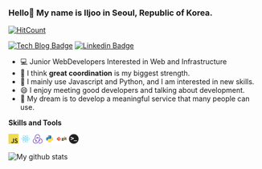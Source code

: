 ### Hello👋 My name is Iljoo in Seoul, Republic of Korea.<br/>
[![HitCount](http://hits.dwyl.com/mooniljoo/https://githubcom/mooniljoo/Python_Data_Structure.svg)](http://hits.dwyl.com/mooniljoo/https://githubcom/mooniljoo/Python_Data_Structure)
<!--
**mooniljoo/mooniljoo** is a ✨ _special_ ✨ repository because its `README.md` (this file) appears on your GitHub profile.

Here are some ideas to get you started:

- 🌱 I’m currently learning ...
- 👯 I’m looking to collaborate on ...
- 🤔 I’m looking for help with ...
- 💬 Ask me about ...
- 📫 How to reach me: ...
- 😄 Pronouns: ...
- ⚡ Fun fact: ...
-->


[![Tech Blog Badge](http://img.shields.io/badge/-Tech%20blog-000000?style=flat-square&logo=github&link=https://mooniljoo.github.io/)](https://mooniljoo.github.io/) [![Linkedin Badge](https://img.shields.io/badge/-LinkedIn-blue?style=flat-square&logo=Linkedin&logoColor=white&link=https://www.linkedin.com/in/minsu-kim-336289160/)](https://www.linkedin.com/in/oneweek/)

- 💻 Junior WebDevelopers Interested in Web and Infrastructure
- 💬 I think **great coordination** is my biggest strength.
- 📝 I mainly use Javascript and Python, and I am interested in new skills.
- 😄 I enjoy meeting good developers and talking about development.
- 🌈 My dream is to develop a meaningful service that many people can use.

**Skills and Tools**  

<code><img height="20" src="https://raw.githubusercontent.com/github/explore/80688e429a7d4ef2fca1e82350fe8e3517d3494d/topics/javascript/javascript.png"></code>
<code><img height="20" src="https://raw.githubusercontent.com/github/explore/80688e429a7d4ef2fca1e82350fe8e3517d3494d/topics/react/react.png"></code>
<code><img height="20" src="https://raw.githubusercontent.com/github/explore/80688e429a7d4ef2fca1e82350fe8e3517d3494d/topics/redux/redux.png"></code>
<code><img height="20" src="https://raw.githubusercontent.com/github/explore/80688e429a7d4ef2fca1e82350fe8e3517d3494d/topics/python/python.png"></code>
<code><img height="20" src="https://raw.githubusercontent.com/github/explore/80688e429a7d4ef2fca1e82350fe8e3517d3494d/topics/git/git.png"></code>
<code><img height="20" src="https://raw.githubusercontent.com/github/explore/80688e429a7d4ef2fca1e82350fe8e3517d3494d/topics/terminal/terminal.png"></code>


![My github stats](https://github-readme-stats.vercel.app/api?username=mooniljoo&show_icons=true&hide_border=true)
